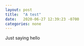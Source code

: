 ```yaml
---
layout: post
title:  "A test"
date:   2020-06-27 12:39:23 -0700
categories: none
---
```


Just saying hello
